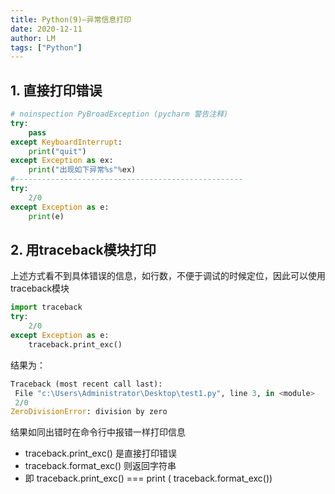 ```yaml
---
title: Python(9)—异常信息打印
date: 2020-12-11
author: LM
tags: ["Python"]
---
```


## 1. 直接打印错误

```python
# noinspection PyBroadException (pycharm 警告注释)
try:
    pass
except KeyboardInterrupt:
    print("quit") 
except Exception as ex:
    print("出现如下异常%s"%ex)
#---------------------------------------------------
try:
    2/0
except Exception as e:
    print(e)
```

## 2. 用traceback模块打印

上述方式看不到具体错误的信息，如行数，不便于调试的时候定位，因此可以使用traceback模块

```python
import traceback
try:
    2/0
except Exception as e:
    traceback.print_exc()
```

结果为：

```python
Traceback (most recent call last):
 File "c:\Users\Administrator\Desktop\test1.py", line 3, in <module>
 2/0
ZeroDivisionError: division by zero
```

结果如同出错时在命令行中报错一样打印信息

- traceback.print_exc() 是直接打印错误
- traceback.format_exc() 则返回字符串
- 即 traceback.print_exc() === print ( traceback.format_exc())